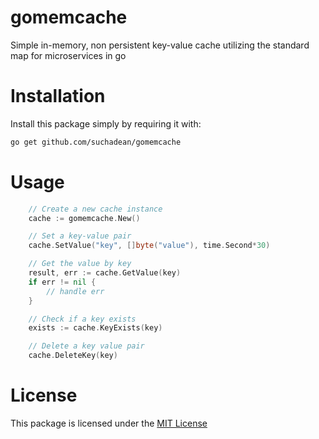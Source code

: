 # gomemcache
Simple in-memory, non persistent key-value cache utilizing the standard map for microservices in go

# Installation
Install this package simply by requiring it with:

```bash
go get github.com/suchadean/gomemcache
```

# Usage
```go
	// Create a new cache instance
	cache := gomemcache.New()

	// Set a key-value pair
	cache.SetValue("key", []byte("value"), time.Second*30)

	// Get the value by key
	result, err := cache.GetValue(key)
	if err != nil {
	    // handle err
	}

	// Check if a key exists
	exists := cache.KeyExists(key) 

	// Delete a key value pair
	cache.DeleteKey(key)
```


# License
This package is licensed under the [MIT License](https://opensource.org/license/mit)